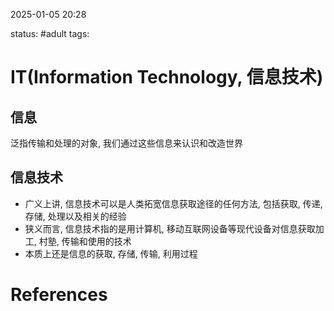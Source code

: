 2025-01-05    20:28

status: #adult 
tags: 


# IT(Information Technology, 信息技术)

## 信息
泛指传输和处理的对象, 我们通过这些信息来认识和改造世界

## 信息技术

- 广义上讲, 信息技术可以是人类拓宽信息获取途径的任何方法, 包括获取, 传递, 存储, 处理以及相关的经验
- 狭义而言, 信息技术指的是用计算机, 移动互联网设备等现代设备对信息获取加工, 村塾, 传输和使用的技术
- 本质上还是信息的获取, 存储, 传输, 利用过程


# References
